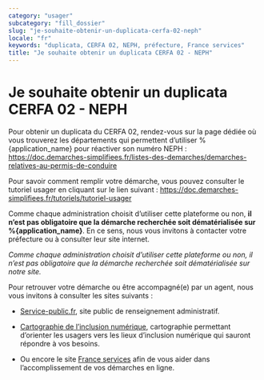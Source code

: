 ```yaml
---
category: "usager"
subcategory: "fill_dossier"
slug: "je-souhaite-obtenir-un-duplicata-cerfa-02-neph"
locale: "fr"
keywords: "duplicata, CERFA 02, NEPH, préfecture, France services"
title: "Je souhaite obtenir un duplicata CERFA 02 - NEPH"
---
```


# Je souhaite obtenir un duplicata CERFA 02 - NEPH

Pour obtenir un duplicata du CERFA 02, rendez-vous sur la page dédiée où vous trouverez les départements qui permettent d’utiliser %{application_name} pour réactiver son numéro NEPH :  https://doc.demarches-simplifiees.fr/listes-des-demarches/demarches-relatives-au-permis-de-conduire 

Pour savoir comment remplir votre démarche, vous pouvez consulter le tutoriel usager en cliquant sur le lien suivant : https://doc.demarches-simplifiees.fr/tutoriels/tutoriel-usager

Comme chaque administration choisit d’utiliser cette plateforme ou non, **il n’est pas obligatoire que la démarche recherchée soit dématérialisée sur %{application_name}**.
En ce sens, nous vous invitons à contacter votre préfecture ou à consulter leur site internet.

*Comme chaque administration choisit d’utiliser cette plateforme ou non, il n’est pas obligatoire que la démarche recherchée soit dématérialisée sur notre site.*

Pour retrouver votre démarche ou être accompagné(e) par un agent, nous vous invitons à consulter les sites suivants :

- [Service-public.fr](https://www.service-public.fr), site public de renseignement administratif.

- [Cartographie de l’inclusion numérique](https://cartographie.societenumerique.gouv.fr/orientation/besoin), cartographie permettant d’orienter les usagers vers les lieux d’inclusion numérique qui sauront répondre à vos besoins.

- Ou encore le site [France services](https://www.france-services.gouv.fr/demarches-et-services) afin de vous aider dans l’accomplissement de vos démarches en ligne.
